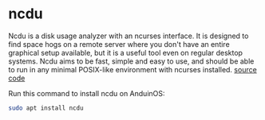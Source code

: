# ncdu

Ncdu is a disk usage analyzer with an ncurses interface. It is designed to find space hogs on a remote server where you don't have an entire graphical setup available, but it is a useful tool even on regular desktop systems. Ncdu aims to be fast, simple and easy to use, and should be able to run in any minimal POSIX-like environment with ncurses installed. [source code](https://code.blicky.net/yorhel/ncdu)

Run this command to install ncdu on AnduinOS:

```bash
sudo apt install ncdu
```

